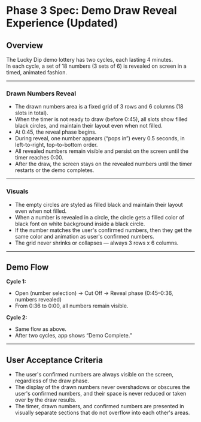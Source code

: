 
# Phase 3 Spec: Demo Draw Reveal Experience (Updated)

## Overview

The Lucky Dip demo lottery has two cycles, each lasting 4 minutes.  
In each cycle, a set of 18 numbers (3 sets of 6) is revealed on screen in a timed, animated fashion.

---

### Drawn Numbers Reveal

- The drawn numbers area is a fixed grid of 3 rows and 6 columns (18 slots in total).
- When the timer is not ready to draw (before 0:45), all slots show filled black circles, and maintain their layout even when not filled.
- At 0:45, the reveal phase begins.
- During reveal, one number appears (“pops in”) every 0.5 seconds, in left-to-right, top-to-bottom order.
- All revealed numbers remain visible and persist on the screen until the timer reaches 0:00.
- After the draw, the screen stays on the revealed numbers until the timer restarts or the demo completes.

---

### Visuals

- The empty circles are styled as filled black and maintain their layout even when not filled.
- When a number is revealed in a circle, the circle gets a filled color of black font on white background inside a black circle. 
- If the number matches the user's confirmed numbers, then they get the same color and animation as user's confirmed numbers.
- The grid never shrinks or collapses — always 3 rows x 6 columns.

---

## Demo Flow

**Cycle 1:**
- Open (number selection) → Cut Off → Reveal phase (0:45–0:36, numbers revealed)
- From 0:36 to 0:00, all numbers remain visible.

**Cycle 2:**
- Same flow as above.
- After two cycles, app shows “Demo Complete.”

---

## User Acceptance Criteria

- The user's confirmed numbers are always visible on the screen, regardless of the draw phase.
- The display of the drawn numbers never overshadows or obscures the user's confirmed numbers, and their space is never reduced or taken over by the draw results.
- The timer, drawn numbers, and confirmed numbers are presented in visually separate sections that do not overflow into each other's areas.

